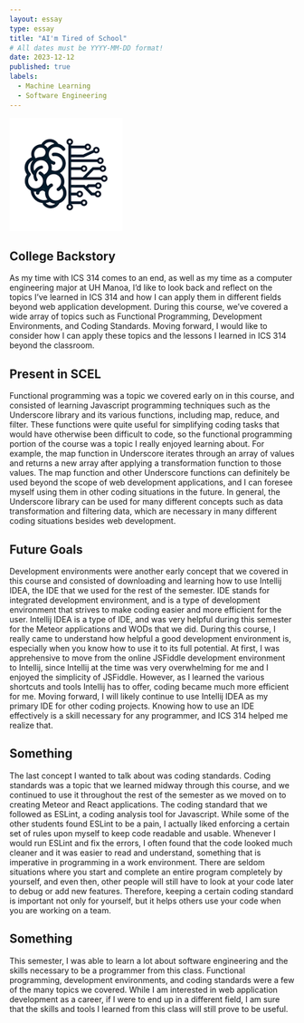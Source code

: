 ```yaml
---
layout: essay
type: essay
title: "AI'm Tired of School"
# All dates must be YYYY-MM-DD format!
date: 2023-12-12
published: true
labels:
  - Machine Learning
  - Software Engineering
---
```


<img width="200px" class="rounded float-start pe-4" src="../img/machinelearning.png">

## College Backstory

As my time with ICS 314 comes to an end, as well as my time as a computer engineering major at UH Manoa, I’d like to look back and reflect on the topics I’ve learned in ICS 314 and how I can apply them in different fields beyond web application development. During this course, we’ve covered a wide array of topics such as Functional Programming, Development Environments, and Coding Standards. Moving forward, I would like to consider how I can apply these topics and the lessons I learned in ICS 314 beyond the classroom.

## Present in SCEL

Functional programming was a topic we covered early on in this course, and consisted of learning Javascript programming techniques such as the Underscore library and its various functions, including map, reduce, and filter. These functions were quite useful for simplifying coding tasks that would have otherwise been difficult to code, so the functional programming portion of the course was a topic I really enjoyed learning about. For example, the map function in Underscore iterates through an array of values and returns a new array after applying a transformation function to those values. The map function and other Underscore functions can definitely be used beyond the scope of web development applications, and I can foresee myself using them in other coding situations in the future. In general, the Underscore library can be used for many different concepts such as data transformation and filtering data, which are necessary in many different coding situations besides web development. 

## Future Goals

Development environments were another early concept that we covered in this course and consisted of downloading and learning how to use Intellij IDEA, the IDE that we used for the rest of the semester. IDE stands for integrated development environment, and is a type of development environment that strives to make coding easier and more efficient for the user. Intellij IDEA is a type of IDE, and was very helpful during this semester for the Meteor applications and WODs that we did. During this course, I really came to understand how helpful a good development environment is, especially when you know how to use it to its full potential. At first, I was apprehensive to move from the online JSFiddle development environment to Intellij, since Intellij at the time was very overwhelming for me and I enjoyed the simplicity of JSFiddle. However, as I learned the various shortcuts and tools Intellij has to offer, coding became much more efficient for me. Moving forward, I will likely continue to use Intellij IDEA as my primary IDE for other coding projects. Knowing how to use an IDE effectively is a skill necessary for any programmer, and ICS 314 helped me realize that.

## Something

The last concept I wanted to talk about was coding standards. Coding standards was a topic that we learned midway through this course, and we continued to use it throughout the rest of the semester as we moved on to creating Meteor and React applications. The coding standard that we followed as ESLint, a coding analysis tool for Javascript. While some of the other students found ESLint to be a pain, I actually liked enforcing a certain set of rules upon myself to keep code readable and usable. Whenever I would run ESLint and fix the errors, I often found that the code looked much cleaner and it was easier to read and understand, something that is imperative in programming in a work environment. There are seldom situations where you start and complete an entire program completely by yourself, and even then, other people will still have to look at your code later to debug or add new features. Therefore, keeping a certain coding standard is important not only for yourself, but it helps others use your code when you are working on a team. 

## Something

This semester, I was able to learn a lot about software engineering and the skills necessary to be a programmer from this class. Functional programming, development environments, and coding standards were a few of the many topics we covered. While I am interested in web application development as a career, if I were to end up in a different field, I am sure that the skills and tools I learned from this class will still prove to be useful. 

